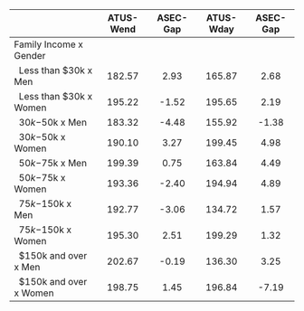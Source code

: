 
|                      |    ATUS-Wend |     ASEC-Gap |    ATUS-Wday |     ASEC-Gap |
| -------------------- | :----------: | :----------: | :----------: | :----------: |
| Family Income x Gender |              |              |              |              |
| &nbsp;&nbsp;Less than $30k x Men |       182.57 |         2.93 |       165.87 |         2.68 |
| &nbsp;&nbsp;Less than $30k x Women |       195.22 |        -1.52 |       195.65 |         2.19 |
| &nbsp;&nbsp;$30k-$50k x Men |       183.32 |        -4.48 |       155.92 |        -1.38 |
| &nbsp;&nbsp;$30k-$50k x Women |       190.10 |         3.27 |       199.45 |         4.98 |
| &nbsp;&nbsp;$50k-$75k x Men |       199.39 |         0.75 |       163.84 |         4.49 |
| &nbsp;&nbsp;$50k-$75k x Women |       193.36 |        -2.40 |       194.94 |         4.89 |
| &nbsp;&nbsp;$75k-$150k x Men |       192.77 |        -3.06 |       134.72 |         1.57 |
| &nbsp;&nbsp;$75k-$150k x Women |       195.30 |         2.51 |       199.29 |         1.32 |
| &nbsp;&nbsp;$150k and over x Men |       202.67 |        -0.19 |       136.30 |         3.25 |
| &nbsp;&nbsp;$150k and over x Women |       198.75 |         1.45 |       196.84 |        -7.19 |


